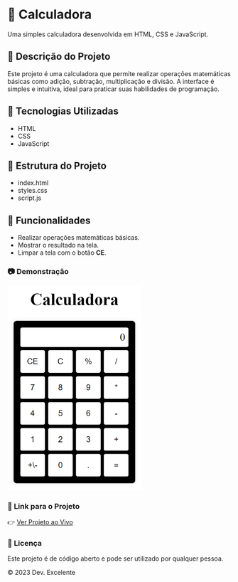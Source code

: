 # 🧮 Calculadora

Uma simples calculadora desenvolvida em HTML, CSS e JavaScript.

## 📜 Descrição do Projeto

Este projeto é uma calculadora que permite realizar operações matemáticas básicas como adição, subtração, multiplicação e divisão. A interface é simples e intuitiva, ideal para praticar suas habilidades de programação.

## 🚀 Tecnologias Utilizadas

- HTML
- CSS
- JavaScript

## 📁 Estrutura do Projeto

- index.html
- styles.css
- script.js

## 🎯 Funcionalidades

- Realizar operações matemáticas básicas.
- Mostrar o resultado na tela.
- Limpar a tela com o botão **CE**.

### 📷 Demonstração

<a><img width="60%" src="img/calculadora.png"></a>

### 🔗 Link para o Projeto

👉 [Ver Projeto ao Vivo](https://maike-simoncini.github.io/Calculadora/)

### 📄 Licença

Este projeto é de código aberto e pode ser utilizado por qualquer pessoa.

© 2023 Dev. Excelente
